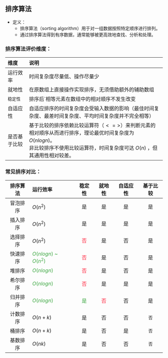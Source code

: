 ## 排序算法
* 定义：
    * 排序算法（sorting algorithm）用于对一组数据按照特定顺序进行排列。
    * 通过排序算法得到有序数据，通常能够被更高效地查找、分析和处理。

### 排序算法评价维度：
| 维度         | 说明 |
| :--         | :-- |
| 运行效率     | 时间复杂度尽量低、操作尽量少 |
| 就地性       | 在原数组上直接操作实现排序，无须借助额外的辅助数组 |
| `稳定性`     | 排序后`相等元素在数组中的相对顺序不发生改变|
| 自适应性     | 自适应排序的时间复杂度会受输入数据的影响（最佳时间复杂度、最差时间复杂度、平均时间复杂度并不完全相等） |
| 是否基于比较  | 基于比较的排序依赖比较运算符（$<=>$）来判断元素的相对顺序从而进行排序，理论最优时间复杂度为 $O(nlogn)$。<br> 非比较排序不使用比较运算符，时间复杂度可达 $O(n)$ ，但其通用性相对较差。 |



### 常见排序对比：
| 排序算法 | 运行效率 | 稳定性 | 就地性 | 自适应性 | 基于比较 |
| :--: | :-- | :--:  | :--:  | :--:  | :--:  |
| 冒泡排序 | $O(n^2)$ | 是 | 是 | 是 | 是 |
| 插入排序 | $O(n^2)$ | 是 | 是 | 是 | 是 |
| 选择排序 | $O(n^2)$ | <span style="color: rgb(255, 41, 65);">否</span>|是|否|是|
| 快速排序 | <span style="color: rgb(61, 167, 66);">$O(nlogn)$  ~  $O(n^2)$</span> | <span style="color: rgb(255, 41, 65);">否</span> | 是 | 否 | 是 |
| 堆排序   | <span style="color: rgb(61, 167, 66);">$O(nlogn)$</span> |<span style="color: rgb(255, 41, 65);">否</span>|是|否|是|
| 希尔排序 | <span style="color: rgb(61, 167, 66);">$O(nlogn)$</span> |<span style="color: rgb(255, 41, 65);">否</span>|是|是|是|
| 归并排序 | <span style="color: rgb(61, 167, 66);">$O(nlogn)$</span> | <span style="color: rgb(61, 167, 66);">是</span> | <span style="color: rgb(255, 41, 65);">否</span> | 否 | 是 |
| 计数排序 | $O(n + k)$ | 是 | 否 | 否 | `否` |
| 桶排序   | $O(n + k)$ | 是 | 否 | 是 | `否` |
| 基数排序 | $O(nk)$    | 是 | 否 | 否 | `否` |
